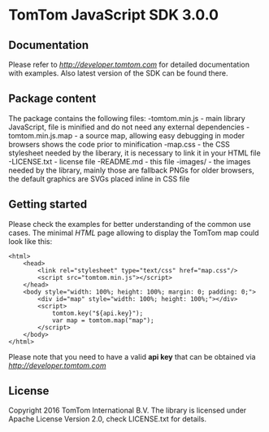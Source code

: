 TomTom JavaScript SDK 3.0.0
==============

Documentation
--------------

Please refer to *http://developer.tomtom.com* for detailed documentation with examples.
Also latest version of the SDK can be found there.

Package content
--------------

The package contains the following files:
-tomtom.min.js - main library JavaScript, file is minified and do not need any external dependencies
-tomtom.min.js.map - a source map, allowing easy debugging in moder browsers shows the code prior to minification
-map.css - the CSS stylesheet needed by the liberary, it is necessary to link it in your HTML file
-LICENSE.txt - license file
-README.md - this file
-images/ - the images needed by the library, mainly those are fallback PNGs for older browsers, the default graphics are SVGs placed inline in CSS file

Getting started
--------------

Please check the examples for better understanding of the common use cases. The minimal *HTML* page allowing to display
the TomTom map could look like this:

    <html>
        <head>
            <link rel="stylesheet" type="text/css" href="map.css"/>
            <script src="tomtom.min.js"></script>
        </head>
        <body style="width: 100%; height: 100%; margin: 0; padding: 0;">
            <div id="map" style="width: 100%; height: 100%;"></div>
            <script>
                tomtom.key("${api.key}");
                var map = tomtom.map("map");
            </script>
        </body>
    </html>

Please note that you need to have a valid **api key** that can be obtained via *http://developer.tomtom.com*

License
--------------

Copyright 2016 TomTom International B.V.
The library is licensed under Apache License Version 2.0, check LICENSE.txt for details.
